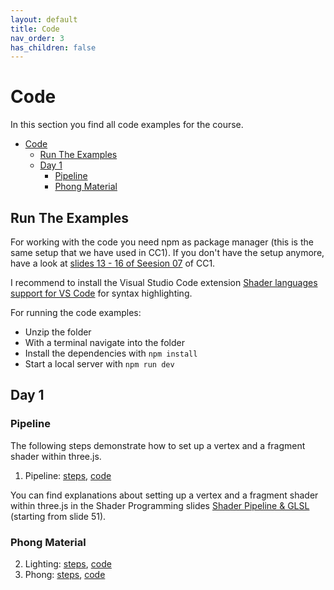```yaml
---
layout: default
title: Code
nav_order: 3
has_children: false
---
```


# Code

In this section you find all code examples for the course.

* [Code](#code)
    * [Run The Examples](#run-the-examples)
    * [Day 1](#day-1)
        * [Pipeline](#pipeline)
        * [Phong Material](#phong-material)


## Run The Examples

For working with the code you need npm as package manager (this is the same setup that we have used in CC1). If you don't have the setup anymore, have a look at [slides 13 - 16 of Seesion 07](https://ctechfilmuniversity.github.io/lecture_ws2324_creative_coding_1/03_slides/cc1_ws2324_07_slides.html#44) of CC1.  
  
I recommend to install the Visual Studio Code extension [Shader languages support for VS Code](https://marketplace.visualstudio.com/items?itemName=slevesque.shader) for syntax highlighting.
  
For running the code examples:

* Unzip the folder
* With a terminal navigate into the folder 
* Install the dependencies with `npm install`
* Start a local server with `npm run dev`


## Day 1


### Pipeline

The following steps demonstrate how to set up a vertex and a fragment shader within three.js.

1. Pipeline: [steps](./01_pipeline/pipeline_steps.md), [code](./01_pipeline/pipeline_code.zip)

You can find explanations about setting up a vertex and a fragment shader within three.js in the Shader Programming slides [Shader Pipeline & GLSL](https://ctechfilmuniversity.github.io/workshop_sose24_shader_programming/01_slides/shader_02_shaders_slides.html) (starting from slide 51).

### Phong Material

2. Lighting: [steps](./02_lights/lights_steps.md), [code](./02_lights/lights_code.zip)
3. Phong: [steps](./03_phong/phong_steps.md), [code](./03_phong/phong_code.zip)


<!-- 
## Day 2
  

## Day 3
   -->
